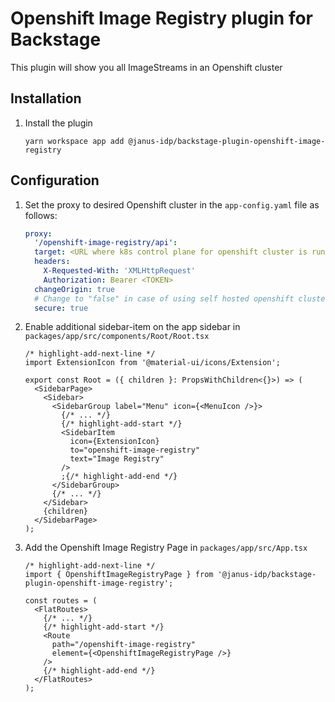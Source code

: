 # Openshift Image Registry plugin for Backstage

This plugin will show you all ImageStreams in an Openshift cluster

## Installation

1. Install the plugin

   ```console
   yarn workspace app add @janus-idp/backstage-plugin-openshift-image-registry
   ```

## Configuration

1. Set the proxy to desired Openshift cluster in the `app-config.yaml` file as follows:

   ```yaml title="app-config.yaml"
   proxy:
     '/openshift-image-registry/api':
     target: <URL where k8s control plane for openshift cluster is running>
     headers:
       X-Requested-With: 'XMLHttpRequest'
       Authorization: Bearer <TOKEN>
     changeOrigin: true
     # Change to "false" in case of using self hosted openshift cluster with a self-signed certificate
     secure: true
   ```

2. Enable additional sidebar-item on the app sidebar in `packages/app/src/components/Root/Root.tsx`

   ```tsx title="packages/app/src/components/Root/Root.tsx"
   /* highlight-add-next-line */
   import ExtensionIcon from '@material-ui/icons/Extension';

   export const Root = ({ children }: PropsWithChildren<{}>) => (
     <SidebarPage>
       <Sidebar>
         <SidebarGroup label="Menu" icon={<MenuIcon />}>
           {/* ... */}
           {/* highlight-add-start */}
           <SidebarItem
             icon={ExtensionIcon}
             to="openshift-image-registry"
             text="Image Registry"
           />
           ;{/* highlight-add-end */}
         </SidebarGroup>
         {/* ... */}
       </Sidebar>
       {children}
     </SidebarPage>
   );
   ```

3. Add the Openshift Image Registry Page in `packages/app/src/App.tsx`

   ```tsx title="packages/app/src/App.tsx"
   /* highlight-add-next-line */
   import { OpenshiftImageRegistryPage } from '@janus-idp/backstage-plugin-openshift-image-registry';

   const routes = (
     <FlatRoutes>
       {/* ... */}
       {/* highlight-add-start */}
       <Route
         path="/openshift-image-registry"
         element={<OpenshiftImageRegistryPage />}
       />
       {/* highlight-add-end */}
     </FlatRoutes>
   );
   ```
